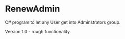 # RenewAdmin
C# program to let any User get into Adminstrators group.

Version 1.0 - rough functionality.
